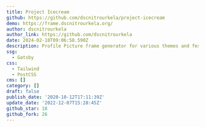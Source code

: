 ```yaml
---
title: Project Icecream
github: https://github.com/dscnitrourkela/project-icecream
demo: https://frame.dscnitrourkela.org/
author: dscnitrourkela
author_link: https://github.com/dscnitrourkela
date: 2024-02-18T09:06:58.590Z
description: Profile Picture frame generator for various themes and festive
ssg:
  - Gatsby
css:
  - Tailwind
  - PostCSS
cms: []
category: []
draft: false
publish_date: '2020-10-12T17:11:39Z'
update_date: '2022-12-07T15:28:45Z'
github_star: 18
github_fork: 26
---
```

